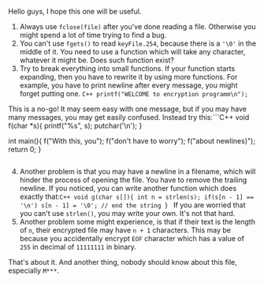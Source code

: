 Hello guys, I hope this one will be useful.

1. Always use `fclose(file)` after you've done reading a file. Otherwise you might spend a lot of time trying to find a bug.
2. You can't use `fgets()` to read `keyFile.254`, because there is a `'\0'` in the middle of it. You need to use a function which will take any character, whatever it might be. Does such function exist?
3. Try to break everything into small functions. If your function starts expanding, then you have to rewrite it by using more functions. For example, you have to print newline after every message, you might forget putting one. ```C++
printf("WELCOME to encryption programm\n");```

This is a no-go! It may seem easy with one message, but if you may have many messages, you may get easily confused. Instead try this:```C++
void f(char *s){
  printf("%s", s);
  putchar('\n');
}

int main(){
  f("With this, you");
  f("don't have to worry");
  f("about newlines)");
  return 0;
}
```
```
4. Another problem is that you may have a newline in a filename, which will hinder the process of opening the file. You have to remove the trailing newline. If you noticed, you can write another function which does exactly that:```C++
void g(char s[]){
  int n = strlen(s);
  if(s[n - 1] == '\n') s[n - 1] = '\0'; // end the string
}
``` If you are worried that you can't use `strlen()`, you may write your own. It's not that hard.
6. Another problem some might experience, is that if their text is the length of `n`, their encrypted file may have `n + 1` characters. This may be because you accidentally encrypt `EOF` character which has a value of `255` in decimal of `11111111` in binary.

That's about it. And another thing, nobody should know about this file, especially `M***`.
